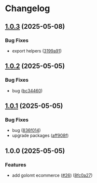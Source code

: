 # Changelog

## [1.0.3](https://github.com/mnpay/mn-payment-platforms/compare/golomt-v1.0.2...golomt-v1.0.3) (2025-05-08)


### Bug Fixes

* export helpers ([3199a91](https://github.com/mnpay/mn-payment-platforms/commit/3199a91b3b40d760a5ea4bb1f4f20cf26a271f9e))

## [1.0.2](https://github.com/mnpay/mn-payment-platforms/compare/golomt-v1.0.1...golomt-v1.0.2) (2025-05-05)


### Bug Fixes

* bug ([bc34460](https://github.com/mnpay/mn-payment-platforms/commit/bc34460e73f5849839796a8ff29b0bf199edf31e))

## [1.0.1](https://github.com/mnpay/mn-payment-platforms/compare/golomt-v1.0.0...golomt-v1.0.1) (2025-05-05)


### Bug Fixes

* bug ([836f014](https://github.com/mnpay/mn-payment-platforms/commit/836f014547de7dce6c18ddf87861464711263900))
* upgrade packages ([aff908f](https://github.com/mnpay/mn-payment-platforms/commit/aff908f4ea278ad79e3d973e92a3d47e43e39c72))

## 1.0.0 (2025-05-05)


### Features

* add golomt ecommerce ([#26](https://github.com/mnpay/mn-payment-platforms/issues/26)) ([8fc0a27](https://github.com/mnpay/mn-payment-platforms/commit/8fc0a278a1e40e1e5a1f96cadce1588abafbfca9))

